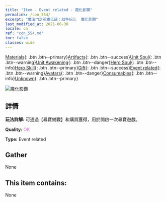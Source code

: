 ```yaml
---
title: "Item - Event related - 魔化影鑽"
permalink: /con_554/
excerpt: "魔法门之英雄无敌：战争纪元  魔化影鑽"
last_modified_at: 2021-06-30
locale: cn
ref: "con_554.md"
toc: false
classes: wide
---
```

 [Materials](/ItemsCN/){: .btn .btn--primary}[Artifacts](/ItemsCN/Artifacts/){: .btn .btn--success}[Unit Soul](/ItemsCN/UnitSoul/){: .btn .btn--warning}[Unit Awakening](/ItemsCN/UnitAwakening/){: .btn .btn--danger}[Hero Soul](/ItemsCN/HeroSoul/){: .btn .btn--info}[Hero Skill](/ItemsCN/HeroSkill/){: .btn .btn--primary}[Gift](/ItemsCN/Gift/){: .btn .btn--success}[Event related](/ItemsCN/Events/){: .btn .btn--warning}[Avatars](/ItemsCN/Avatars/){: .btn .btn--danger}[Consumables](/ItemsCN/Consumables/){: .btn .btn--info}[Unknown](/ItemsCN/Unknown/){: .btn .btn--primary}

 ![魔化影鑽](/images/t/i_10040.png)

## 詳情
 **玩法詳解:** 可通過【尋寶備戰】和購買獲得，用於開啟一次尋寶遊戲。

 **Quality:** <span style="color: #DA70D6">OK</span>

 **Type:** Event related

## Gather

  None

## This item contains:

  None

